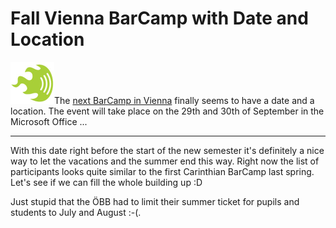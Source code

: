 # Fall Vienna BarCamp with Date and Location

<img src="barcamp-small.png" alt="" class="left"/>The [next BarCamp in Vienna](http://www.barcamp.at/BarCamp_Vienna_September_2007) finally seems to have a date and a location. The event will take place on the 29th and 30th of September in the Microsoft Office ...

-------------------------------

With this date right before the start of the new semester it's definitely a nice way to let the vacations and the summer end this way. Right now the list of participants looks quite similar to the first Carinthian BarCamp last spring. Let's see if we can fill the whole building up :D 

Just stupid that the ÖBB had to limit their summer ticket for pupils and students to July and August :-(.
